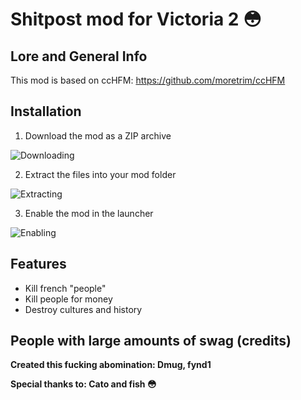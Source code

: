 # Shitpost mod for Victoria 2 :flushed:

## Lore and General Info

This mod is based on ccHFM: https://github.com/moretrim/ccHFM 

## Installation

1. Download the mod as a ZIP archive

![Downloading](https://i.imgur.com/najcpbL.png)

2. Extract the files into your mod folder

![Extracting](https://i.imgur.com/QzC5ySS.png)

3. Enable the mod in the launcher

![Enabling](https://i.imgur.com/tgTWDHE.png)

## Features

- Kill french "people"
- Kill people for money
- Destroy cultures and history

## People with large amounts of swag (credits)

**Created this fucking abomination: Dmug, fynd1**

**Special thanks to: Cato and fish 😳**
